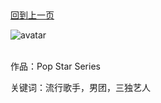 ## 
[回到上一页](https://boheme13.github.io/Reviews/)  &nbsp;&nbsp;

![avatar]()
<br>
<br>

作品：Pop Star Series<br>

关键词：流行歌手，男团，三独艺人